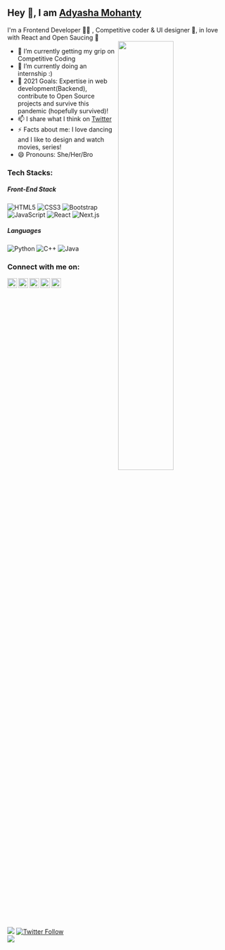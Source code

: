 ## Hey 👋, I am [Adyasha Mohanty](https://adyasha-mohanty.vercel.app/)
I'm a Frontend Developer 👩‍💻 , Competitive coder & UI designer 💜, in love with React and Open Saucing 🍕
<br>
<img align="right" width="50%" src="https://user-images.githubusercontent.com/54095539/103103952-894d4980-464a-11eb-8670-5b026829077b.png">

- 🔭 I’m currently getting my grip on Competitive Coding
- 🌱 I’m currently doing an internship :)
- 🥅 2021 Goals: Expertise in web development(Backend), contribute to Open Source projects and survive this pandemic (hopefully survived)!
- 📫 I share what I think on [Twitter](https://twitter.com/Adyasha8105)
- ⚡ Facts about me: I love dancing and I like to design and watch movies, series!
- 😄 Pronouns: She/Her/Bro

### Tech Stacks:

##### Front-End Stack
![HTML5](https://img.shields.io/badge/-HTML5-E34F26?style=flat-square&logo=html5&logoColor=white)
![CSS3](https://img.shields.io/badge/-CSS3-1572B6?style=flat-square&logo=css3)
![Bootstrap](https://img.shields.io/badge/-Bootstrap-563D7C?style=flat-square&logo=bootstrap)
![JavaScript](https://img.shields.io/badge/-JavaScript-yellow?style=flat-square&logo=javascript)
![React](https://img.shields.io/badge/-React-black?style=flat-square&logo=react)
![Next.js](https://img.shields.io/badge/-Next.js-black?style=flat-square&logo=next.js)

##### Languages
![Python](https://img.shields.io/badge/-Python-black?style=flat-square&logo=Python)
![C++](https://img.shields.io/badge/-C/C++-00599C?style=flat-square&logo=C)
![Java](https://img.shields.io/badge/-java-E34A86?style=flat-square&logo=java)

### Connect with me on: 
<table>
    <div align="center m-5" >
        <a href="https://twitter.com/Adyasha8105">
        <img align="left" alt="Adyasha | Twitter" width="22px" src="https://cdn.jsdelivr.net/npm/simple-icons@v3/icons/twitter.svg" />
        </a>
        <a href="https://www.linkedin.com/in/adyasha-mohanty-7a6254191/">
        <img align="left" alt="Adyasha's LinkdeIN" width="22px" src="https://cdn.jsdelivr.net/npm/simple-icons@v3/icons/linkedin.svg" />
        </a>
        <a href="https://www.instagram.com/adyaa_08/">
        <img align="left" alt="Adyasha's instagram" width="22px" height="22px" src="https://cdn.jsdelivr.net/npm/simple-icons@v3/icons/instagram.svg" />
        </a>
        <a href="https://medium.com/@adyashamohanty8105">
        <img align="left" alt="Adyasha"s medium" width="22px" height="22px" src="https://cdn.jsdelivr.net/npm/simple-icons@v3/icons/medium.svg" />
        </a>
        <a href="https://www.behance.net/adyasha8105">
        <img align="left" alt="Adyasha"s medium" width="22px" height="22px" src="https://cdn.jsdelivr.net/npm/simple-icons@v3/icons/behance.svg" />
        </a>                                                                                                                                     
      </div>                                                                                                                 
</table>
<br>
<br>
                                                                                                                          
![](https://komarev.com/ghpvc/?username=Adyasha8105&color=79FFE1)                                                                                                                 <a href="https://twitter.com/intent/follow?screen_name=Adyasha8105"><img alt="Twitter Follow" src="https://img.shields.io/twitter/follow/Adyasha8105?style=social" /></a>   
[<img src ="https://img.shields.io/badge/Email-Here-%23E4405F.svg?&style=for-the-badge&logo=&logoColor=#6C63FF">](mailto:adyashamohanty8105@gmail.com)
